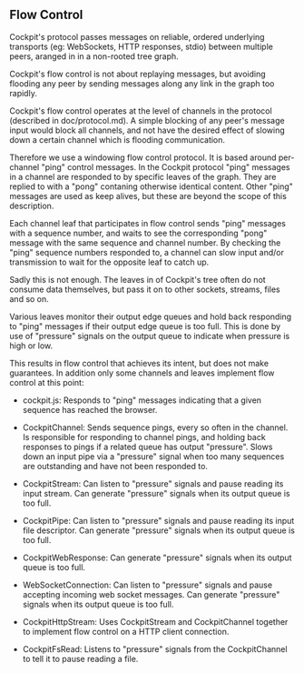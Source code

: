 

Flow Control
------------

Cockpit's protocol passes messages on reliable, ordered underlying
transports (eg: WebSockets, HTTP responses, stdio) between multiple
peers, aranged in in a non-rooted tree graph.

Cockpit's flow control is not about replaying messages, but avoiding
flooding any peer by sending messages along any link in the graph
too rapidly.

Cockpit's flow control operates at the level of channels in the protocol
(described in doc/protocol.md). A simple blocking of any peer's message input
would block all channels, and not have the desired effect of slowing
down a certain channel which is flooding communication.

Therefore we use a windowing flow control protocol. It is based around
per-channel "ping" control messages. In the Cockpit protocol "ping"
messages in a channel are responded to by specific leaves of the graph.
They are replied to with a "pong" contaning otherwise identical content.
Other "ping" messages are used as keep alives, but these are beyond the
scope of this description.

Each channel leaf that participates in flow control sends "ping"
messages with a sequence number, and waits to see the corresponding
"pong" message with the same sequence and channel number. By checking
the "ping" sequence numbers responded to, a channel can slow input and/or
transmission to wait for the opposite leaf to catch up.

Sadly this is not enough. The leaves in of Cockpit's tree often do not
consume data themselves, but pass it on to other sockets, streams, files
and so on.

Various leaves monitor their output edge queues and hold back responding
to "ping" messages if their output edge queue is too full. This is done
by use of "pressure" signals on the output queue to indicate when pressure
is high or low.

This results in flow control that achieves its intent, but does not
make guarantees. In addition only some channels and leaves implement flow
control at this point:

 * cockpit.js: Responds to "ping" messages indicating that a given
   sequence has reached the browser.

 * CockpitChannel: Sends sequence pings, every so often in the channel.
   Is responsible for responding to channel pings, and holding back
   responses to pings if a related queue has output "pressure".
   Slows down an input pipe via a "pressure" signal when too many
   sequences are outstanding and have not been responded to.

 * CockpitStream: Can listen to "pressure" signals and pause reading its
   input stream. Can generate "pressure" signals when its output queue
   is too full.

 * CockpitPipe: Can listen to "pressure" signals and pause reading its
   input file descriptor. Can generate "pressure" signals when its
   output queue is too full.

 * CockpitWebResponse: Can generate "pressure" signals when its output
   queue is too full.

 * WebSocketConnection: Can listen to "pressure" signals and pause accepting
   incoming web socket messages. Can generate "pressure" signals when its
   output queue is too full.

 * CockpitHttpStream: Uses CockpitStream and CockpitChannel together to
   implement flow control on a HTTP client connection.

 * CockpitFsRead: Listens to "pressure" signals from the CockpitChannel
   to tell it to pause reading a file.

